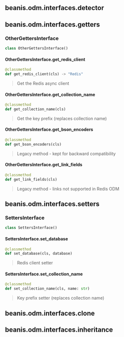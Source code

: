 <a id="beanis.odm.interfaces.detector"></a>

## beanis.odm.interfaces.detector

<a id="beanis.odm.interfaces.getters"></a>

## beanis.odm.interfaces.getters

<a id="beanis.odm.interfaces.getters.OtherGettersInterface"></a>

### OtherGettersInterface

```python
class OtherGettersInterface()
```

<a id="beanis.odm.interfaces.getters.OtherGettersInterface.get_redis_client"></a>

#### OtherGettersInterface.get\_redis\_client

```python
@classmethod
def get_redis_client(cls) -> "Redis"
```

> Get the Redis async client

<a id="beanis.odm.interfaces.getters.OtherGettersInterface.get_collection_name"></a>

#### OtherGettersInterface.get\_collection\_name

```python
@classmethod
def get_collection_name(cls)
```

> Get the key prefix (replaces collection name)

<a id="beanis.odm.interfaces.getters.OtherGettersInterface.get_bson_encoders"></a>

#### OtherGettersInterface.get\_bson\_encoders

```python
@classmethod
def get_bson_encoders(cls)
```

> Legacy method - kept for backward compatibility

<a id="beanis.odm.interfaces.getters.OtherGettersInterface.get_link_fields"></a>

#### OtherGettersInterface.get\_link\_fields

```python
@classmethod
def get_link_fields(cls)
```

> Legacy method - links not supported in Redis ODM

<a id="beanis.odm.interfaces.setters"></a>

## beanis.odm.interfaces.setters

<a id="beanis.odm.interfaces.setters.SettersInterface"></a>

### SettersInterface

```python
class SettersInterface()
```

<a id="beanis.odm.interfaces.setters.SettersInterface.set_database"></a>

#### SettersInterface.set\_database

```python
@classmethod
def set_database(cls, database)
```

> Redis client setter

<a id="beanis.odm.interfaces.setters.SettersInterface.set_collection_name"></a>

#### SettersInterface.set\_collection\_name

```python
@classmethod
def set_collection_name(cls, name: str)
```

> Key prefix setter (replaces collection name)

<a id="beanis.odm.interfaces.clone"></a>

## beanis.odm.interfaces.clone

<a id="beanis.odm.interfaces.inheritance"></a>

## beanis.odm.interfaces.inheritance

